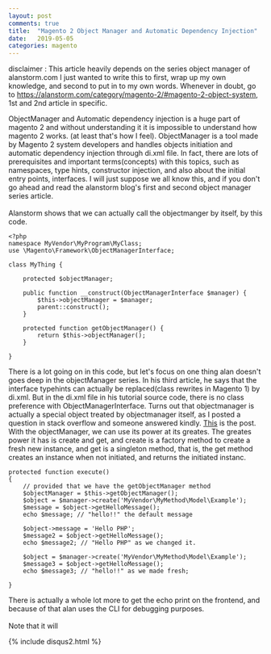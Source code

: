 ```yaml
---
layout: post
comments: true
title:  "Magento 2 Object Manager and Automatic Dependency Injection"
date:   2019-05-05
categories: magento
---
```


disclaimer : This article heavily depends on the series object manager  of alanstorm.com
I just wanted to write this to first, wrap up my own knowledge, and second to put in to my own words.
Whenever in doubt, go to https://alanstorm.com/category/magento-2/#magento-2-object-system, 1st and 2nd article in specific.

ObjectManager and Automatic dependency injection is a huge part of magento 2 and 
without understanding it it is impossible to understand how magento 2 works. (at least that's how I feel).
ObjectManager is a tool made by Magento 2 system developers and handles objects initiation and automatic dependency injection through di.xml file. In fact, there are lots of prerequisites and important terms(concepts) with this topics, such as namespaces, type hints, constructor injection, and also about the initial entry points, interfaces. I will just suppose we all know this, and if you don't go ahead and read the alanstorm blog's first and second object manager series article. 
<br><br>
Alanstorm shows that we can actually call the objectmanger by itself, 
by this code.

```
<?php
namespace MyVendor\MyProgram\MyClass;
use \Magento\Framework\ObjectManagerInterface;

class MyThing {

    protected $objectManager;    

    public function __construct(ObjectManagerInterface $manager) {
        $this->objectManager = $manager;
        parent::construct();
    }

    protected function getObjectManager() {
        return $this->objectManager();
    }

}
``` 

There is a lot going on in this code, but let's focus on one thing 
alan doesn't goes deep in the objectManager series. In his third article, 
he says that the interface typehints can actually be replaced(class rewrites in Magento 1)
by di.xml. But in the di.xml file in his tutorial source code, there is no class preference with ObjectManagerInterface.
Turns out that objectmanager is actually a special object treated by objectmanager itself,
as I posted a question in stack overflow and someone answered kindly.
[This](https://magento.stackexchange.com/questions/273694/how-does-objectmanager-instantiated-by-objectmanagerinterface) is the post.
With the objectManager, we can use its power at its greates. The greates power it has is create and get, and create is a factory method to create a fresh new instance,
and get is a singleton method, that is, the get method creates an instance when not initiated,
and returns the initiated instanc.

```
protected function execute() 
{
    // provided that we have the getObjectManager method
    $objectManager = $this->getObjectManager();
    $object = $manager->create('MyVendor\MyMethod\Model\Example');
    $message = $object->getHelloMessage(); 
    echo $message; // "hello!!" the default message

    $object->message = 'Hello PHP';
    $message2 = $object->getHelloMessage();
    echo $message2; // "Hello PHP" as we changed it.
    
    $object = $manager->create('MyVendor\MyMethod\Model\Example');
    $message3 = $object->getHelloMessage();
    echo $message3; // "hello!!" as we made fresh;

}
```

There is actually a whole lot more to get the echo print on the frontend,
and because of that alan uses the CLI for debugging purposes.
<br><br>
Note that it will 

{% include disqus2.html %}
